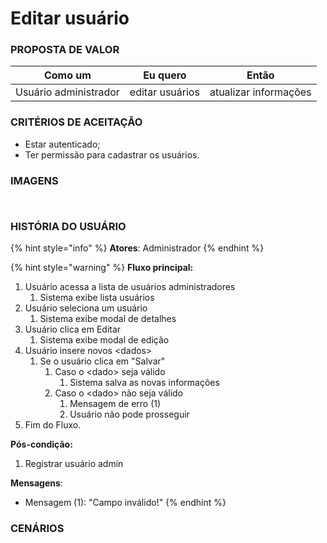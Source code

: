 # Editar usuário

### PROPOSTA DE VALOR

| Como um               | Eu quero        | Então                 |
| --------------------- | --------------- | --------------------- |
| Usuário administrador | editar usuários | atualizar informações |

### CRITÉRIOS DE ACEITAÇÃO

* Estar autenticado;
* Ter permissão para cadastrar os usuários.

### IMAGENS

<div>

<figure><img src="../../../.gitbook/assets/Usuários.png" alt=""><figcaption></figcaption></figure>

 

<figure><img src="../../../.gitbook/assets/Editar usuário - Modal.png" alt=""><figcaption></figcaption></figure>

</div>

### HISTÓRIA DO USUÁRIO

{% hint style="info" %}
**Atores**: Administrador
{% endhint %}

{% hint style="warning" %}
**Fluxo principal:**

1. Usuário acessa a lista de usuários administradores
   1. Sistema exibe lista usuários
2. Usuário seleciona um usuário
   1. Sistema exibe modal de detalhes
3. Usuário clica em Editar
   1. Sistema exibe modal de edição
4. Usuário insere novos \<dados>
   1. Se o usuário clica em "Salvar"
      1. Caso o \<dado> seja válido
         1. Sistema salva as novas informações
      2. Caso o \<dado> não seja válido
         1. Mensagem de erro (1)
         2. Usuário não pode prosseguir
5. Fim do Fluxo.

**Pós-condição:**

1. Registrar usuário admin

**Mensagens**:

* Mensagem (1): "Campo inválido!"
{% endhint %}

### CENÁRIOS

```gherkin
```
